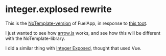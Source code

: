 integer.explosed rewrite
========================

This is the [NoTemplate-version][notemplate] of FuelApp, in response to [this toot](https://mastodon.decentralised.social/@wezm/113081831357842415).

I just wanted to see how [arrow.js](https://www.arrow-js.com) works, and see how this will be different with the NoTemplate-library.

I did a similar thing with [Integer Exposed][int_exp], thought that used Vue.


[notemplate]: https://github.com/stefanhaustein/notemplate
[int_exp]: https://blog.zanstra.com/ict/2023/05/03/integer-exposed-rewrite.html
